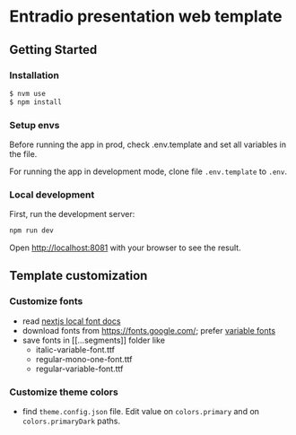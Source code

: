 # Entradio presentation web template

## Getting Started

### Installation

```bash
$ nvm use
$ npm install
```

### Setup envs

Before running the app in prod, check .env.template and set all variables in the file.

For running the app in development mode, clone file `.env.template` to `.env`.

### Local development

First, run the development server:

```bash
npm run dev
```

Open [http://localhost:8081](http://localhost:8081) with your browser to see the result.

## Template customization

### Customize fonts

- read [nextjs local font docs](https://nextjs.org/docs/app/building-your-application/optimizing/fonts#local-fonts)
- download fonts from https://fonts.google.com/; prefer [variable fonts](https://fonts.google.com/variablefonts)
- save fonts in [[...segments]] folder like
  - italic-variable-font.ttf
  - regular-mono-one-font.ttf
  - regular-variable-font.ttf

### Customize theme colors

- find `theme.config.json` file. Edit value on `colors.primary` and on `colors.primaryDark` paths.
